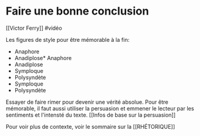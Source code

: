 # Faire une bonne conclusion
[[Victor Ferry]] #vidéo

Les figures de style pour être mémorable à la fin:
* Anaphore
* Anadiplose* Anaphore
* Anadiplose
* Symploque
* Polysyndète
* Symploque
* Polysyndète

Essayer de faire rimer pour devenir une vérité absolue.
Pour être mémorable, il faut aussi utiliser la persuasion et emmener le lecteur par les sentiments et l'intensté du texte. [[Infos de base sur la persuasion]]

Pour voir plus de contexte, voir le sommaire sur la [[RHÉTORIQUE]]

